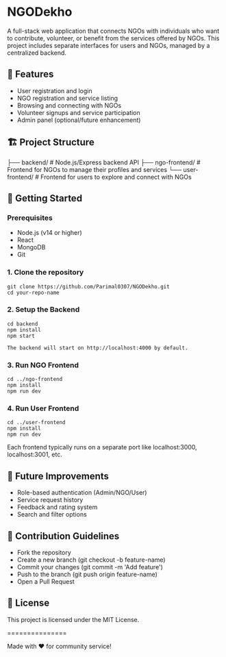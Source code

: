 # NGODekho

A full-stack web application that connects NGOs with individuals who want to contribute, volunteer, or benefit from the services offered by NGOs. This project includes separate interfaces for users and NGOs, managed by a centralized backend.

## 🌟 Features
* User registration and login
* NGO registration and service listing
* Browsing and connecting with NGOs
* Volunteer signups and service participation
* Admin panel (optional/future enhancement)

## 🏗️ Project Structure
├── backend/         # Node.js/Express backend API
├── ngo-frontend/    # Frontend for NGOs to manage their profiles and services
└── user-frontend/   # Frontend for users to explore and connect with NGOs

## 🚀 Getting Started

### Prerequisites
* Node.js (v14 or higher)
* React
* MongoDB
* Git

### 1. Clone the repository
    git clone https://github.com/Parimal0307/NGODekho.git
    cd your-repo-name

### 2. Setup the Backend
    cd backend
    npm install
    npm start

    The backend will start on http://localhost:4000 by default.

### 3. Run NGO Frontend
    cd ../ngo-frontend
    npm install
    npm run dev

### 4. Run User Frontend
    cd ../user-frontend
    npm install
    npm run dev

Each frontend typically runs on a separate port like localhost:3000, localhost:3001, etc.

## 📂 Future Improvements
* Role-based authentication (Admin/NGO/User)
* Service request history
* Feedback and rating system
* Search and filter options

## 🙌 Contribution Guidelines
* Fork the repository
* Create a new branch (git checkout -b feature-name)
* Commit your changes (git commit -m 'Add feature')
* Push to the branch (git push origin feature-name)
* Open a Pull Request

## 📄 License
This project is licensed under the MIT License.

===============

Made with ❤️ for community service!